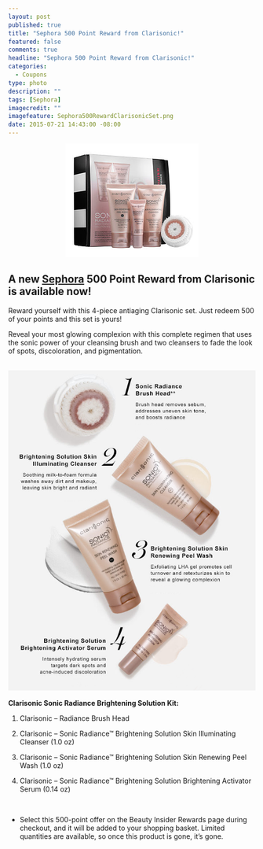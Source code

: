 ```yaml
---
layout: post
published: true
title: "Sephora 500 Point Reward from Clarisonic!"
featured: false
comments: true
headline: "Sephora 500 Point Reward from Clarisonic!"
categories: 
  - Coupons
type: photo
description: ""
tags: [Sephora]
imagecredit: ""
imagefeature: Sephora500RewardClarisonicSet.png
date: 2015-07-21 14:43:00 -08:00
---
```


<center><img src="/images/Sephora500RewardClarisonicSet.png"></center>

<p><H2>A new <a href="http://www.sephora.com" target="_blank">Sephora</a> 500 Point Reward from Clarisonic is available now!</H2></p>

<p>Reward yourself with this 4-piece antiaging Clarisonic set. Just redeem 500 of your points and this set is yours!</p>

<p>Reveal your most glowing complexion with this complete regimen that uses the sonic power of your cleansing brush and two cleansers to fade the look of spots, discoloration, and pigmentation.</p>
<br>

<center><img src="/images/Sephora500RewardClarisonic.png"></center>

**Clarisonic Sonic Radiance Brightening Solution Kit:**

1. Clarisonic – Radiance Brush Head

2. Clarisonic – Sonic Radiance™ Brightening Solution Skin Illuminating Cleanser (1.0 oz)

3. Clarisonic – Sonic Radiance™ Brightening Solution Skin Renewing Peel Wash (1.0 oz)

4. Clarisonic – Sonic Radiance™ Brightening Solution Brightening Activator Serum (0.14 oz) 

<br>

* Select this 500-point offer on the Beauty Insider Rewards page during checkout, and it will be added to your shopping basket. Limited quantities are available, so once this product is gone, it’s gone.
